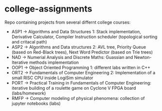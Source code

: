 # college-assignments
Repo containing projects from several differnt college courses:
- ASP1 -> Algorithms and Data Structures 1: Stack implementation, Derivative Calculator, Compiler Instruction scheduler (topological sorting and critacal path)
- ASP2 -> Algorithms and Data structures 2: AVL tree, Priority Queue (based on Red-Black trees), Next Word Predictor (based on Trie trees)
- NAD -> Numerial Analysis and Discrete Maths: Guassian and Newton-Iterative methods implementation
- OOP1 -> Object Oriented Programming 1: different labs written in C++
- ORT2 -> Fundamentals of Computer Engineering 2: Implementation of a small RISC CPU inside LogiSim simulator
- PORT -> Practical Training in Fundamentals of Computer Engineering: iterative building of a roulette game on Cyclone V FPGA board (labs/homework)
- RMFP -> Computer modeling of physical phenomena: collection of jupyter notebooks (labs)
